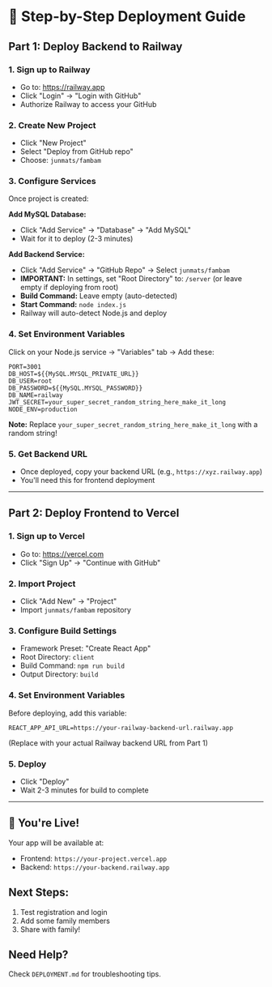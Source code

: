 # 🚀 Step-by-Step Deployment Guide

## Part 1: Deploy Backend to Railway

### 1. Sign up to Railway
- Go to: https://railway.app
- Click "Login" → "Login with GitHub"
- Authorize Railway to access your GitHub

### 2. Create New Project
- Click "New Project"
- Select "Deploy from GitHub repo"
- Choose: `junmats/fambam`

### 3. Configure Services
Once project is created:

**Add MySQL Database:**
- Click "Add Service" → "Database" → "Add MySQL"
- Wait for it to deploy (2-3 minutes)

**Add Backend Service:**
- Click "Add Service" → "GitHub Repo" → Select `junmats/fambam`
- **IMPORTANT:** In settings, set "Root Directory" to: `/server` (or leave empty if deploying from root)
- **Build Command:** Leave empty (auto-detected)
- **Start Command:** `node index.js`
- Railway will auto-detect Node.js and deploy

### 4. Set Environment Variables
Click on your Node.js service → "Variables" tab → Add these:

```
PORT=3001
DB_HOST=${{MySQL.MYSQL_PRIVATE_URL}}
DB_USER=root  
DB_PASSWORD=${{MySQL.MYSQL_PASSWORD}}
DB_NAME=railway
JWT_SECRET=your_super_secret_random_string_here_make_it_long
NODE_ENV=production
```

**Note:** Replace `your_super_secret_random_string_here_make_it_long` with a random string!

### 5. Get Backend URL
- Once deployed, copy your backend URL (e.g., `https://xyz.railway.app`)
- You'll need this for frontend deployment

---

## Part 2: Deploy Frontend to Vercel

### 1. Sign up to Vercel  
- Go to: https://vercel.com
- Click "Sign Up" → "Continue with GitHub"

### 2. Import Project
- Click "Add New" → "Project"
- Import `junmats/fambam` repository

### 3. Configure Build Settings
- Framework Preset: "Create React App"
- Root Directory: `client` 
- Build Command: `npm run build`
- Output Directory: `build`

### 4. Set Environment Variables
Before deploying, add this variable:
```
REACT_APP_API_URL=https://your-railway-backend-url.railway.app
```
(Replace with your actual Railway backend URL from Part 1)

### 5. Deploy
- Click "Deploy"
- Wait 2-3 minutes for build to complete

---

## 🎉 You're Live!

Your app will be available at:
- Frontend: `https://your-project.vercel.app`
- Backend: `https://your-backend.railway.app`

## Next Steps:
1. Test registration and login
2. Add some family members
3. Share with family!

## Need Help?
Check `DEPLOYMENT.md` for troubleshooting tips.
